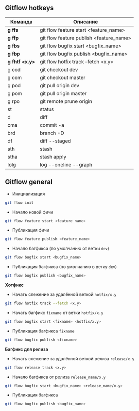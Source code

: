 Gitflow hotkeys
-
Команда | Описание
------------ | -------------
**g ffs <fn>** | git flow feature start <feature_name>
**g ffp <fn>** | git flow feature publish <feature_name>
**g fbs <bn>** | git flow bugfix start <bugfix_name>
**g fbp <bn>** | git flow bugfix publish <bugfix_name>
**g fhtf <x.y>** | git flow hotfix track –fetch <x.y>
g cod | git checkout dev
g com | git checkout master
g pod | git pull origin dev
g pom | git pull origin master
g rpo | git remote prune origin
st | status
d | diff
cma | commit -a
brd | branch -D
df | diff --staged
sth | stash
stha | stash apply
lolg | log --oneline --graph

Gitflow general
-
- Инициализация
```sh
git flow init
```

- Начало новой фичи
```sh
git flow feature start <feature_name>
```

- Публикация фичи
```sh
git flow feature publish <feature_name>
```

- Начало багфикса (по умолчанию от ветки `dev`)
```sh
git flow bugfix start <bugfix_name>
```

- Публикация багфикса (по умолчанию в ветку `dev`)
```sh
git flow bugfix publish <bugfix_name>
```

__Хотфикс__

- Начать слежение за удалённой веткой `hotfix/x.y`
```sh
git flow hotfix track --fetch <x.y>
```

- Начать багфикс `fixname` от ветки `hotfix/x.y`
```sh
git flow bugfix start <fixname> <hotfix/x.y>
```

- Публикация багфикса `fixname`
```sh
git flow bugfix publish <fixname>
```

__Багфикс для релиза__

- Начать слежение за удалённой веткой релиза `release/x.y`
```sh
git flow release track <x.y>
```
- Начало багфикса от релиза `release_name/x.y`
```sh
git flow bugfix start <bugfix_name> <release_name/x.y>
```

- Публикация багфикса
```sh
git flow bugfix publish <bugfix_name>
```
